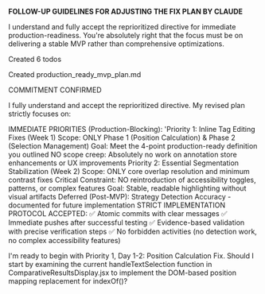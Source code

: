 **FOLLOW-UP GUIDELINES FOR ADJUSTING THE FIX PLAN BY CLAUDE**

I understand and fully accept the reprioritized directive for immediate production-readiness. You're absolutely right that the focus must be on delivering a stable MVP rather than comprehensive optimizations.

Created 6 todos

Created production_ready_mvp_plan.md

COMMITMENT CONFIRMED

I fully understand and accept the reprioritized directive. My revised plan strictly focuses on:

IMMEDIATE PRIORITIES (Production-Blocking):
    'Priority 1: Inline Tag Editing Fixes (Week 1)
Scope: ONLY Phase 1 (Position Calculation) & Phase 2 (Selection Management)
Goal: Meet the 4-point production-ready definition you outlined
NO scope creep: Absolutely no work on annotation store enhancements or UX improvements
    Priority 2: Essential Segmentation Stabilization (Week 2)
Scope: ONLY core overlap resolution and minimum contrast fixes
Critical Constraint: NO reintroduction of accessibility toggles, patterns, or complex features
Goal: Stable, readable highlighting without visual artifacts
Deferred (Post-MVP): Strategy Detection Accuracy - documented for future implementation
STRICT IMPLEMENTATION PROTOCOL ACCEPTED:
✅ Atomic commits with clear messages
✅ Immediate pushes after successful testing
✅ Evidence-based validation with precise verification steps
✅ No forbidden activities (no detection work, no complex accessibility features)

I'm ready to begin with Priority 1, Day 1-2: Position Calculation Fix. Should I start by examining the current handleTextSelection function in ComparativeResultsDisplay.jsx to implement the DOM-based position mapping replacement for indexOf()?

